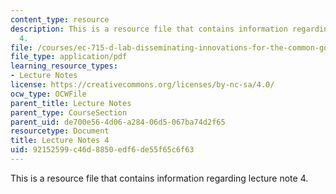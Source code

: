 ```yaml
---
content_type: resource
description: This is a resource file that contains information regarding lecture note
  4.
file: /courses/ec-715-d-lab-disseminating-innovations-for-the-common-good-spring-2007/92152599c46d8850edf6de55f65c6f63_MITEC_715S07_notes04.pdf
file_type: application/pdf
learning_resource_types:
- Lecture Notes
license: https://creativecommons.org/licenses/by-nc-sa/4.0/
ocw_type: OCWFile
parent_title: Lecture Notes
parent_type: CourseSection
parent_uid: de700e56-4d06-a284-06d5-067ba74d2f65
resourcetype: Document
title: Lecture Notes 4
uid: 92152599-c46d-8850-edf6-de55f65c6f63
---
```

This is a resource file that contains information regarding lecture note 4.